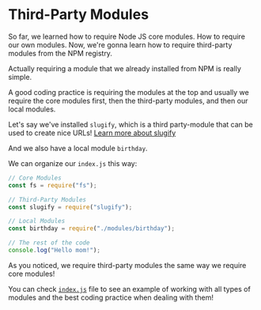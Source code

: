 # Third-Party Modules

So far, we learned how to require Node JS core modules. How to require our own modules.
Now, we're gonna learn how to require third-party modules from the NPM registry.

Actually requiring a module that we already installed from NPM is really simple.

A good coding practice is requiring the modules at the top and usually we require the core modules first, then the third-party modules, and then our local modules.

Let's say we've installed `slugify`, which is a third party-module that can be used to create nice URLs! [Learn more about slugify](https://www.npmjs.com/package/slugify)

And we also have a local module `birthday`.

We can organize our `index.js` this way:

```js
// Core Modules
const fs = require("fs");

// Third-Party Modules
const slugify = require("slugify");

// Local Modules
const birthday = require("./modules/birthday");

// The rest of the code
console.log("Hello mom!");
```

As you noticed, we require third-party modules the same way we require core modules!

You can check [`index.js`](https://github.com/abdoachhoubi/nodejs-notes/blob/main/06%20Third%20Party%20Modules/index.js) file to see an example of working with all types of modules and the best coding practice when dealing with them!
